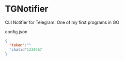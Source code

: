# TGNotifier
CLI Notifier for Telegram. One of my first programs in GO

config.json
```json
{
  "token":""
  "chatid"1234567
}
```
